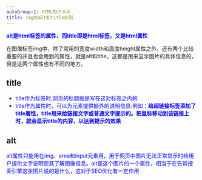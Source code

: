```yaml
---
autoGroup-1: HTML知识卡片
title: img的alt和title区别
---
```

<span style="color: blue">**alt是html标签的属性，而title即是html标签，又是html属性**</span>

在图像标签img中，除了常用的宽度width和高度height属性之外，还有两个比较重要的并且也会用到的属性，就是alt和title，这都是用来显示图片的具体信息的，但是这两个属性也有不同的地方。

## title
- <span style="color: blue">title作为标签时,网页的标题就是写在这对标签之内的</span>
- <span style="color: blue">title作为属性时，可以为元素提供额外的说明信息.例如：**给超链接标签添加了title属性，title用来给链接文字或普通文字提示的。把鼠标移动到该链接上时，就会显示title的内容，以达到提示的效果**</span>

## alt
<span style="color: blue">alt属性只能用在img、area和input元素用，用于网页中图片无法正常显示时给用户提供文字说明使其了解图像信息。alt是这个图片的一个属性，相当于在告诉搜索引擎这张图片说的是什么，这对于SEO优化有一定作用</span>